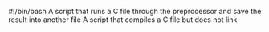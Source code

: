 #!/bin/bash
A script that runs a C file through the preprocessor and save the result into another file
A script that compiles a C file but does not link
